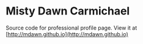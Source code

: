 # Misty Dawn Carmichael

Source code for professional profile page. View it at [http://mdawn.github.io](http://mdawn.github.io)
